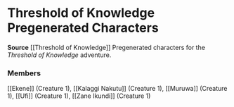 ﻿---
creature_family: Threshold of Knowledge Pregenerated Characters
id: '298'
name: Threshold of Knowledge Pregenerated Characters
rarity: Common
source: '[[DATABASE/source/Threshold of Knowledge|Threshold of Knowledge]]'
trait: null
type: Creature Family

---
# Threshold of Knowledge Pregenerated Characters

**Source** [[Threshold of Knowledge]]
Pregenerated characters for the _Threshold of Knowledge_ adventure.

### Members

[[Ekene]] (Creature 1), [[Kalaggi Nakutu]] (Creature 1), [[Muruwa]] (Creature 1), [[Ufi]] (Creature 1), [[Zane Ikundi]] (Creature 1)